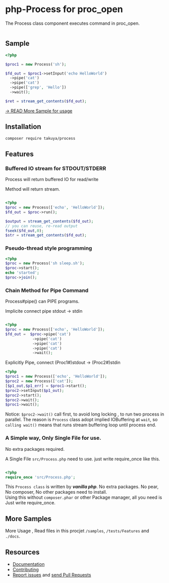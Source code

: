 php-Process for proc_open
=================

The Process class component executes command in proc_open.

![<CircleciTest>](https://circleci.com/gh/takuya/php-process.svg?style=shield)

Sample
------
```php
<?php

$proc1 = new Process('sh');

$fd_out = $proc1->setInput('echo HelloWorld')
  ->pipe('cat')
  ->pipe('cat')
  ->pipe(['grep', 'Hello'])
  ->wait();

$ret = stream_get_contents($fd_out);

```

[ → READ More Sample for usage ](https://github.com/takuya/php-process/blob/master/samples/README.md)

Installation
----
```sh
composer require takuya/process
```

Features
----

### Buffered IO stream for STDOUT/STDERR

Process will return buffered IO for read/write

Method will return stream.

```php

<?php
$proc = new Process(['echo', 'HelloWorld']);
$fd_out = $proc->run();

$output = stream_get_contents($fd_out);
// you can reuse, re-read output  
fseek($fd_out,0);
$str = stream_get_contents($fd_out);
```
### Pseudo-thread style programming
```php
<?php
$proc = new Process('sh sleep.sh');
$proc->start();
echo 'started';
$proc->join();
```


### Chain Method for Pipe Command

Process#pipe() can PIPE programs.

Implicite connect pipe stdout -> stdin
```php

<?php
$proc = new Process(['echo', 'HelloWorld']);
$fd_out =  $proc->pipe('cat')
            ->pipe('cat')
            ->pipe('cat')
            ->pipe('cat')
            ->wait();
```
Explicitly Pipe,  connect (Proc1#)stdout -> (Proc2#)stdin
```php
<?php
$proc1 = new Process(['echo', 'HelloWorld']);
$proc2 = new Process(['cat']);
[$p1_out,$p1_err] = $proc1->start();
$proc2->setInput($p1_out);
$proc2->start();
$proc2->wait();
$proc1->wait();
```
Notice: `$proc2->wait()` call first, to avoid long locking , to run two process in parallel.
The reason is `Process` class adopt implied IOBuffering at `wait`, so `calling wait()` means that runs stream buffering loop until process end.

### A Simple way, Only Single File for use.

No extra packages required.

A Single File `src/Process.php` need to use. just write require_once like this.

```php

<?php
require_once 'src/Process.php';

``` 

This `Process class` is written by ***vanilla php***. No extra packages. No pear, No composer, No other packages need to install.  
Using this without `composer.phar` or other Package manager, all you need is Just write require_once.
 


More Samples
---


More Usage , Read files in this procjet `/samples`, `/tests/Features`  and `./docs`.


Resources
---------

  * [Documentation](https://github.com/takuya/php-process/blob/master/docs/procss.funcs.md)
  * [Contributing](https://github.com/takuya/php-process/)
  * [Report issues](https://github.com/takuya/php-process/issues) and
    [send Pull Requests](https://github.com/takuya/php-process/pulls)
